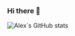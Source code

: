 ### Hi there 👋

![Alex`s GitHub stats](https://github-readme-stats.vercel.app/api?username=alexandrucracea&show_icons=true&theme=tokyonight)


<!--
**alexandrucracea/alexandrucracea** is a ✨ _special_ ✨ repository because its `README.md` (this file) appears on your GitHub profile.

Here are some ideas to get you started:

- 🔭 I’m currently working on ...
- 🌱 I’m currently learning ...
- 👯 I’m looking to collaborate on ...
- 🤔 I’m looking for help with ...
- 💬 Ask me about ...
- 📫 How to reach me: ...
- 😄 Pronouns: ...
- ⚡ Fun fact: ...
-->
